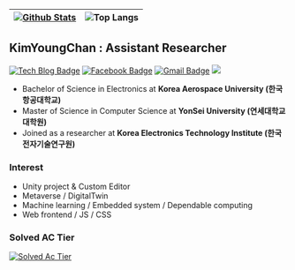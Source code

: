 | [![Github Stats](https://github-readme-stats.vercel.app/api?username=kimyc1223&amp;count_private=true&amp;hide=contribs,prs&amp;show_icons=true&amp;theme=vue-dark)](https://github.com/anuraghazra/github-readme-stats) | ![Top Langs](https://github-readme-stats.vercel.app/api/top-langs/?username=kimyc1223&amp;layout=compact&amp;theme=vue-dark&amp;) |
|:---:|:---:|

## KimYoungChan : Assistant Researcher

  [![Tech Blog Badge](http://img.shields.io/badge/-Tech%20blog-black?style=flat-square&logo=github&link=https://KimYC1223.github.io/)](https://KimYC1223.github.io/) [![Facebook Badge](https://img.shields.io/badge/facebook-1877f2?style=flat-square&logo=facebook&logoColor=white&link=https://www.facebook.com/kimyc1223)](https://www.facebook.com/profile.php?id=100000498178589) [![Gmail Badge](https://img.shields.io/badge/Gmail-d14836?style=flat-square&logo=Gmail&logoColor=white&link=mailto:kimyc1223@gmail.com)](mailto:kimyc1223@gmail.com) <a href="https://hits.seeyoufarm.com"><img src="https://hits.seeyoufarm.com/api/count/incr/badge.svg?url=https%3A%2F%2Fgithub.com%2FKimYC1223%2Fhit-counter&count_bg=%23D9D9D9&title_bg=%23379CFF&icon=github.svg&icon_color=%23E7E7E7&title=Visit&edge_flat=false"/></a>
</div>

- Bachelor of Science in Electronics at **Korea Aerospace University (한국항공대학교)**
- Master of Science in Computer Science at **YonSei University (연세대학교 대학원)**
- Joined as a researcher at **Korea Electronics Technology Institute (한국전자기술연구원)**

### Interest

- Unity project & Custom Editor
- Metaverse / DigitalTwin 
- Machine learning / Embedded system / Dependable computing
- Web frontend / JS / CSS

### Solved AC Tier

[![Solved Ac Tier](http://mazassumnida.wtf/api/v2/generate_badge?boj=kimyc1223)](https://solved.ac/kimyc1223)
